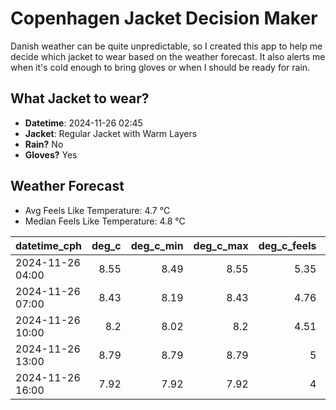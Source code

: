 
# Copenhagen Jacket Decision Maker

Danish weather can be quite unpredictable, so I created this app to help me decide which jacket to wear based on the weather forecast. 
It also alerts me when it's cold enough to bring gloves or when I should be ready for rain.

## What Jacket to wear?

- **Datetime**: 2024-11-26 02:45
- **Jacket**: Regular Jacket with Warm Layers
- **Rain?** No
- **Gloves?** Yes

## Weather Forecast
- Avg Feels Like Temperature: 4.7 °C
- Median Feels Like Temperature: 4.8 °C

| datetime_cph     |   deg_c |   deg_c_min |   deg_c_max |   deg_c_feels | weather   | wind   | rain   |
|:-----------------|--------:|------------:|------------:|--------------:|:----------|:-------|:-------|
| 2024-11-26 04:00 |    8.55 |        8.49 |        8.55 |          5.35 | Clouds    | High   | None   |
| 2024-11-26 07:00 |    8.43 |        8.19 |        8.43 |          4.76 | Clouds    | High   | None   |
| 2024-11-26 10:00 |    8.2  |        8.02 |        8.2  |          4.51 | Clouds    | High   | None   |
| 2024-11-26 13:00 |    8.79 |        8.79 |        8.79 |          5    | Clouds    | High   | None   |
| 2024-11-26 16:00 |    7.92 |        7.92 |        7.92 |          4    | Clouds    | High   | None   |
        